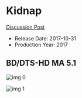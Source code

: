 # Kidnap

[Discussion Post](https://www.avsforum.com/threads/bass-eq-for-filtered-movies.2995212/post-58457324)

* Release Date: 2017-10-31
* Production Year: 2017

## BD/DTS-HD MA 5.1

![img 0](https://i.imgur.com/gcljl80.jpg)

![img 1](https://i.imgur.com/yG1LPsu.png)

